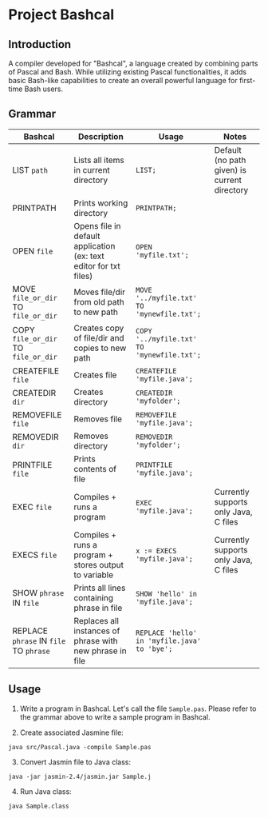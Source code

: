 # Project Bashcal

## Introduction
A compiler developed for "Bashcal", a language created by combining parts of Pascal and Bash. While utilizing
existing Pascal functionalities, it adds basic Bash-like capabilities to create an overall powerful language for first-time
Bash users.

## Grammar

| Bashcal                                | Description                                                       | Usage                                            | Notes                                        |
|----------------------------------------|-------------------------------------------------------------------|--------------------------------------------------|----------------------------------------------|
| LIST `path`                            | Lists all items in current directory                              | ```LIST;```                                      | Default (no path given) is current directory |
| PRINTPATH                              | Prints working directory                                          | ```PRINTPATH;```                                 |                                              |
| OPEN `file`                            | Opens file in default application (ex: text editor for txt files) | ```OPEN 'myfile.txt';```                         |                                              |
| MOVE `file_or_dir` TO `file_or_dir`    | Moves file/dir from old path to new path                          | ```MOVE '../myfile.txt' TO 'mynewfile.txt';```   |                                              |
| COPY `file_or_dir` TO `file_or_dir`    | Creates copy of file/dir and copies to new path                   | ```COPY '../myfile.txt' TO 'mynewfile.txt';```   |                                              |
| CREATEFILE `file`                      | Creates file                                                      | ```CREATEFILE 'myfile.java';```                  |                                              |
| CREATEDIR `dir`                        | Creates directory                                                 | ```CREATEDIR 'myfolder';```                      |                                              |
| REMOVEFILE `file`                      | Removes file                                                      | ```REMOVEFILE 'myfile.java';```                  |                                              |
| REMOVEDIR `dir`                        | Removes directory                                                 | ```REMOVEDIR 'myfolder';```                      |                                              |
| PRINTFILE `file`                       | Prints contents of file                                           | ```PRINTFILE 'myfile.java';```                   |                                              |
| EXEC `file`                            | Compiles + runs a program                                         | ```EXEC 'myfile.java';```                        | Currently supports only Java, C files        |
| EXECS `file`                           | Compiles + runs a program + stores output to variable             | ```x := EXECS 'myfile.java';```                  | Currently supports only Java, C files        |
| SHOW `phrase` IN `file`                | Prints all lines containing phrase in file                        | ```SHOW 'hello' in 'myfile.java';```             |                                              |
| REPLACE `phrase` IN `file` TO `phrase` | Replaces all instances of phrase with new phrase in file          | ```REPLACE 'hello' in 'myfile.java' to 'bye';``` |                                              |



## Usage
1. Write a program in Bashcal. Let's call the file ```Sample.pas```. Please refer to the grammar above to write a sample program in Bashcal.

2. Create associated Jasmine file:
```
java src/Pascal.java -compile Sample.pas
```

3. Convert Jasmin file to Java class:
```
java -jar jasmin-2.4/jasmin.jar Sample.j
```

4. Run Java class:
```
java Sample.class
```

